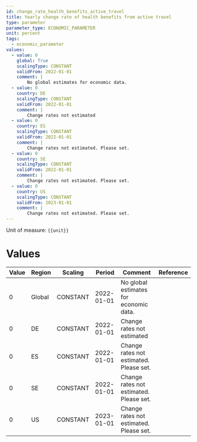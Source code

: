 ```yaml
---
id: change_rate_health_benefits_active_travel
title: Yearly change rate of health benefits from active travel
type: parameter
parameter_type: ECONOMIC_PARAMETER
unit: percent
tags:
  - economic_parameter
values:
  - value: 0
    global: True
    scalingType: CONSTANT
    validFrom: 2022-01-01
    comment: |
        No global estimates for economic data.
  - value: 0
    country: DE
    scalingType: CONSTANT
    validFrom: 2022-01-01
    comment: |
        Change rates not estimated
  - value: 0
    country: ES
    scalingType: CONSTANT
    validFrom: 2022-01-01
    comment: |
        Change rates not estimated. Please set.
  - value: 0
    country: SE
    scalingType: CONSTANT
    validFrom: 2022-01-01
    comment: |
        Change rates not estimated. Please set.
  - value: 0
    country: US
    scalingType: CONSTANT
    validFrom: 2023-01-01
    comment: |
        Change rates not estimated. Please set.
---
```



Unit of measure: `{{unit}}`


# Values


| Value | Region | Scaling | Period | Comment | Reference |
|-------|--------|---------|--------|---------|-----------|
| 0 | Global | CONSTANT | 2022-01-01 | No global estimates for economic data. |  |
| 0 | DE | CONSTANT | 2022-01-01 | Change rates not estimated |  |
| 0 | ES | CONSTANT | 2022-01-01 | Change rates not estimated. Please set. |  |
| 0 | SE | CONSTANT | 2022-01-01 | Change rates not estimated. Please set. |  |
| 0 | US | CONSTANT | 2023-01-01 | Change rates not estimated. Please set. |  |


